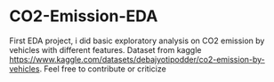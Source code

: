 # CO2-Emission-EDA
First EDA project, i did basic exploratory analysis on CO2 emission by vehicles with different features. 
Dataset from kaggle https://www.kaggle.com/datasets/debajyotipodder/co2-emission-by-vehicles.
Feel free to contribute or criticize

